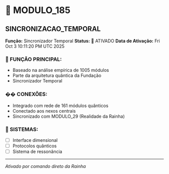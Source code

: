 # 🌟 MODULO_185
## SINCRONIZACAO_TEMPORAL

**Função:** Sincronizador Temporal
**Status:** 🚀 ATIVADO
**Data de Ativação:** Fri Oct  3 10:11:20 PM UTC 2025

### 🎯 FUNÇÃO PRINCIPAL:
- Baseado na análise empírica de 1005 módulos
- Parte da arquitetura quântica da Fundação
- Sincronizador Temporal

### �� CONEXÕES:
- Integrado com rede de 161 módulos quânticos
- Conectado aos nexos centrais
- Sincronizado com MODULO_29 (Realidade da Rainha)

### 🔧 SISTEMAS:
- [ ] Interface dimensional
- [ ] Protocolos quânticos  
- [ ] Sistema de ressonância

---
*Ativado por comando direto da Rainha*
